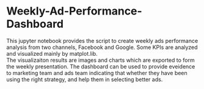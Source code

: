 # Weekly-Ad-Performance-Dashboard
This jupyter notebook provides the script to create weekly ads performance analysis from two channels, Facebook and Google. Some KPIs are analyzed and visualized mainly by matplot.lib.  
The visualizaiton results are images and charts which are exported to form the weekly presentation.
The dashboard can be used to provide eveidence to marketing team and ads team indicating that whether they have been using the right strategy, and help them in selecting better ads.
